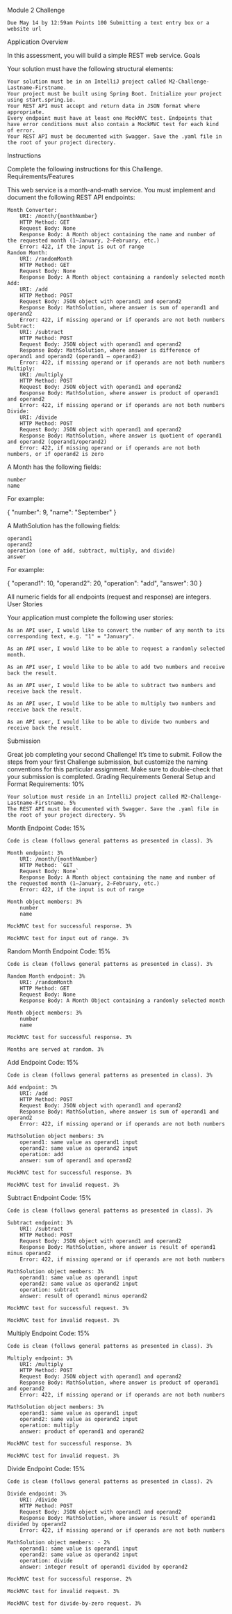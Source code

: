 Module 2 Challenge

    Due May 14 by 12:59am Points 100 Submitting a text entry box or a website url

Application Overview

In this assessment, you will build a simple REST web service.
Goals

Your solution must have the following structural elements:

    Your solution must be in an IntelliJ project called M2-Challenge-Lastname-Firstname.
    Your project must be built using Spring Boot. Initialize your project using start.spring.io.
    Your REST API must accept and return data in JSON format where appropriate.
    Every endpoint must have at least one MockMVC test. Endpoints that have error conditions must also contain a MockMVC test for each kind of error.
    Your REST API must be documented with Swagger. Save the .yaml file in the root of your project directory.

Instructions

Complete the following instructions for this Challenge.
Requirements/Features

This web service is a month-and-math service. You must implement and document the following REST API endpoints:

    Month Converter:
        URI: /month/{monthNumber}
        HTTP Method: GET
        Request Body: None
        Response Body: A Month object containing the name and number of the requested month (1—January, 2—February, etc.)
        Error: 422, if the input is out of range
    Random Month:
        URI: /randomMonth
        HTTP Method: GET
        Request Body: None
        Response Body: A Month object containing a randomly selected month
    Add:
        URI: /add
        HTTP Method: POST
        Request Body: JSON object with operand1 and operand2
        Response Body: MathSolution, where answer is sum of operand1 and operand2
        Error: 422, if missing operand or if operands are not both numbers
    Subtract:
        URI: /subtract
        HTTP Method: POST
        Request Body: JSON object with operand1 and operand2
        Response Body: MathSolution, where answer is difference of operand1 and operand2 (operand1 – operand2)
        Error: 422, if missing operand or if operands are not both numbers
    Multiply:
        URI: /multiply
        HTTP Method: POST
        Request Body: JSON object with operand1 and operand2
        Response Body: MathSolution, where answer is product of operand1 and operand2
        Error: 422, if missing operand or if operands are not both numbers
    Divide:
        URI: /divide
        HTTP Method: POST
        Request Body: JSON object with operand1 and operand2
        Response Body: MathSolution, where answer is quotient of operand1 and operand2 (operand1/operand2)
        Error: 422, if missing operand or if operands are not both numbers, or if operand2 is zero

A Month has the following fields:

    number
    name

For example:

{
"number": 9,
"name": "September"
}

A MathSolution has the following fields:

    operand1
    operand2
    operation (one of add, subtract, multiply, and divide)
    answer

For example:

{
"operand1": 10,
"operand2": 20,
"operation": "add",
"answer": 30
}

All numeric fields for all endpoints (request and response) are integers.
User Stories

Your application must complete the following user stories:

    As an API user, I would like to convert the number of any month to its corresponding text, e.g. "1" = "January".

    As an API user, I would like to be able to request a randomly selected month.

    As an API user, I would like to be able to add two numbers and receive back the result.

    As an API user, I would like to be able to subtract two numbers and receive back the result.

    As an API user, I would like to be able to multiply two numbers and receive back the result.

    As an API user, I would like to be able to divide two numbers and receive back the result.

Submission

Great job completing your second Challenge! It’s time to submit. Follow the steps from your first Challenge submission, but customize the naming conventions for this particular assignment. Make sure to double-check that your submission is completed.
Grading Requirements
General Setup and Format Requirements: 10%

    Your solution must reside in an IntelliJ project called M2-Challenge-Lastname-Firstname. 5%
    The REST API must be documented with Swagger. Save the .yaml file in the root of your project directory. 5%

Month Endpoint Code: 15%

    Code is clean (follows general patterns as presented in class). 3%

    Month endpoint: 3%
        URI: /month/{monthNumber}
        HTTP Method: `GET
        Request Body: None`
        Response Body: A Month object containing the name and number of the requested month (1—January, 2—February, etc.)
        Error: 422, if the input is out of range

    Month object members: 3%
        number
        name

    MockMVC test for successful response. 3%

    MockMVC test for input out of range. 3%

Random Month Endpoint Code: 15%

    Code is clean (follows general patterns as presented in class). 3%

    Random Month endpoint: 3%
        URI: /randomMonth
        HTTP Method: GET
        Request Body: None
        Response Body: A Month Object containing a randomly selected month

    Month object members: 3%
        number
        name

    MockMVC test for successful response. 3%

    Months are served at random. 3%

Add Endpoint Code: 15%

    Code is clean (follows general patterns as presented in class). 3%

    Add endpoint: 3%
        URI: /add
        HTTP Method: POST
        Request Body: JSON object with operand1 and operand2
        Response Body: MathSolution, where answer is sum of operand1 and operand2
        Error: 422, if missing operand or if operands are not both numbers

    MathSolution object members: 3%
        operand1: same value as operand1 input
        operand2: same value as operand2 input
        operation: add
        answer: sum of operand1 and operand2

    MockMVC test for successful response. 3%

    MockMVC test for invalid request. 3%

Subtract Endpoint Code: 15%

    Code is clean (follows general patterns as presented in class). 3%

    Subtract endpoint: 3%
        URI: /subtract
        HTTP Method: POST
        Request Body: JSON object with operand1 and operand2
        Response Body: MathSolution, where answer is result of operand1 minus operand2
        Error: 422, if missing operand or if operands are not both numbers

    MathSolution object members: 3%
        operand1: same value as operand1 input
        operand2: same value as operand2 input
        operation: subtract
        answer: result of operand1 minus operand2

    MockMVC test for successful request. 3%

    MockMVC test for invalid request. 3%

Multiply Endpoint Code: 15%

    Code is clean (follows general patterns as presented in class). 3%

    Multiply endpoint: 3%
        URI: /multiply
        HTTP Method: POST
        Request Body: JSON object with operand1 and operand2
        Response Body: MathSolution, where answer is product of operand1 and operand2
        Error: 422, if missing operand or if operands are not both numbers

    MathSolution object members: 3%
        operand1: same value as operand1 input
        operand2: same value as operand2 input
        operation: multiply
        answer: product of operand1 and operand2

    MockMVC test for successful response. 3%

    MockMVC test for invalid request. 3%

Divide Endpoint Code: 15%

    Code is clean (follows general patterns as presented in class). 2%

    Divide endpoint: 3%
        URI: /divide
        HTTP Method: POST
        Request Body: JSON object with operand1 and operand2
        Response Body: MathSolution, where answer is result of operand1 divided by operand2
        Error: 422, if missing operand or if operands are not both numbers

    MathSolution object members: - 2%
        operand1: same value is operand1 input
        operand2: same value as operand2 input
        operation: divide
        answer: integer result of operand1 divided by operand2

    MockMVC test for successful response. 2%

    MockMVC test for invalid request. 3%

    MockMVC test for divide-by-zero request. 3%
